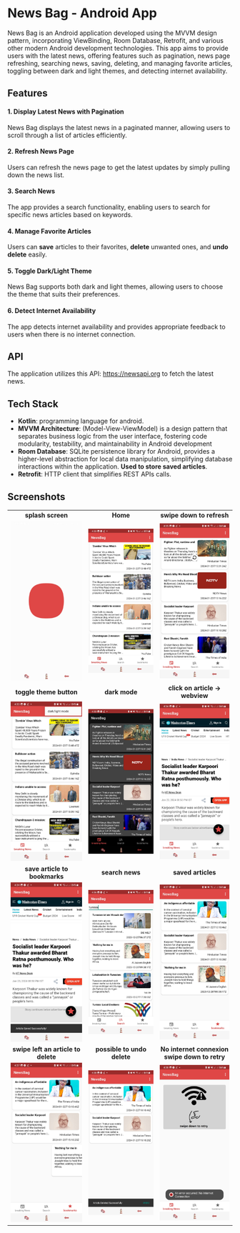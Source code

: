 # News Bag - Android App

News Bag is an Android application developed using the MVVM design pattern, incorporating ViewBinding, Room Database, Retrofit, and various other modern Android development technologies. This app aims to provide users with the latest news, offering features such as pagination, news page refreshing, searching news, saving, deleting, and managing favorite articles, toggling between dark and light themes, and detecting internet availability.

## Features

#### 1. Display Latest News with Pagination

News Bag displays the latest news in a paginated manner, allowing users to scroll through a list of articles efficiently.

#### 2. Refresh News Page

Users can refresh the news page to get the latest updates by simply pulling down the news list.

#### 3. Search News

The app provides a search functionality, enabling users to search for specific news articles based on keywords.

#### 4. Manage Favorite Articles

Users can **save** articles to their favorites, **delete** unwanted ones, and **undo delete** easily.

#### 5. Toggle Dark/Light Theme

News Bag supports both dark and light themes, allowing users to choose the theme that suits their preferences.

#### 6. Detect Internet Availability

The app detects internet availability and provides appropriate feedback to users when there is no internet connection.

## API

The application utilizes this API: https://newsapi.org to fetch the latest news.

## Tech Stack

- **Kotlin**: programming language for android.
- **MVVM Architecture**: (Model-View-ViewModel) is a design pattern that separates business logic from the user interface, fostering code modularity, testability, and maintainability in Android development
- **Room Database**: SQLite persistence library for Android, provides a higher-level abstraction for local data manipulation, simplifying database interactions within the application. **Used to store saved articles**.
- **Retrofit**: HTTP client that simplifies REST APIs calls.

## Screenshots


| | | |
:-------------------------:|:-------------------------:|:-------------------------:
| **splash screen** |**Home**| **swipe down to refresh**  |
| ![s1](/screenshots/s1.jpg) | ![s2](/screenshots/s2.jpg) | ![s3](/screenshots/s3.jpg)
| **toggle theme button**|**dark mode** | **click on article -> webview**  |
| ![s4](/screenshots/s4.jpg) | ![s5](/screenshots/s5.jpg) | ![s6](/screenshots/s6.jpg) |
| **save article to bookmarks** |**search news**| **saved articles**  |
| ![s7](/screenshots/s7.jpg) | ![s8](/screenshots/s8.jpg) | ![s9](/screenshots/s9.jpg)
| **swipe left an article to delete** | **possible to undo delete** | **No internet connexion swipe down to retry** |
| ![s10](/screenshots/s10.jpg) | ![s11](/screenshots/s11.jpg) | ![s12](/screenshots/s12.jpg) |



